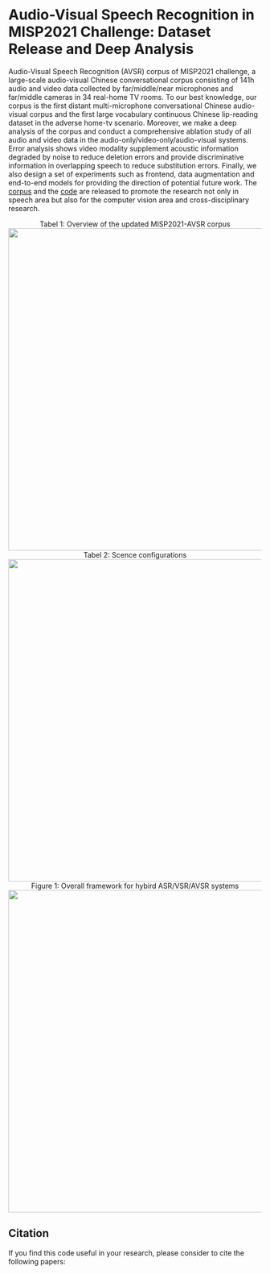 # Audio-Visual Speech Recognition in MISP2021 Challenge: Dataset Release and Deep Analysis

Audio-Visual Speech Recognition (AVSR) corpus of MISP2021 challenge, a large-scale audio-visual Chinese conversational corpus consisting of 141h audio and video data collected by far/middle/near microphones and far/middle cameras in 34 real-home TV rooms. To our best knowledge, our corpus is the first distant multi-microphone conversational Chinese audio-visual corpus and the first large vocabulary continuous Chinese lip-reading dataset in the adverse home-tv scenario. Moreover, we make a deep analysis of the corpus and conduct a comprehensive ablation study of all audio and video data in the audio-only/video-only/audio-visual systems. Error analysis shows video modality supplement acoustic information degraded by noise to reduce deletion errors and provide discriminative information in overlapping speech to reduce substitution errors. Finally, we also design a set of experiments such as frontend, data augmentation and end-to-end models for providing the direction of potential future work. The [corpus](https://challenge.xfyun.cn/misp_dataset) and the [code](https://github.com/mispchallenge/MISP2021-AVS) are released to promote the research not only in speech area but also for the computer vision area and cross-disciplinary research.



<div align="center"> Tabel 1: Overview of the updated MISP2021-AVSR corpus</div>
<div align="center"><img src="https://github.com/mispchallenge/MISP2021-AVSR/blob/main/images/corpus.png" width="640"/></div>


<div align="center"> Tabel 2: Scence configurations</div>
<div align="center"><img src="https://github.com/mispchallenge/MISP2021-AVSR/blob/main/images/scence.png" width="640"/></div>

<div align="center"> Figure 1: Overall framework for hybird ASR/VSR/AVSR systems</div>
<div align="center"><img src="https://github.com/mispchallenge/MISP2021-AVSR/blob/main/images/framework.png" width="640"/></div>


## Citation

If you find this code useful in your research, please consider to cite the following papers:

```bibtex

```






